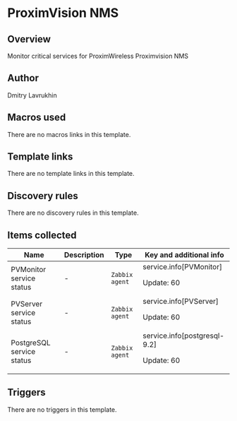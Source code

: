 # ProximVision NMS

## Overview

Monitor critical services for ProximWireless Proximvision NMS



## Author

Dmitry Lavrukhin

## Macros used

There are no macros links in this template.

## Template links

There are no template links in this template.

## Discovery rules

There are no discovery rules in this template.

## Items collected

|Name|Description|Type|Key and additional info|
|----|-----------|----|----|
|PVMonitor service status|<p>-</p>|`Zabbix agent`|service.info[PVMonitor]<p>Update: 60</p>|
|PVServer service status|<p>-</p>|`Zabbix agent`|service.info[PVServer]<p>Update: 60</p>|
|PostgreSQL service status|<p>-</p>|`Zabbix agent`|service.info[postgresql-9.2]<p>Update: 60</p>|
## Triggers

There are no triggers in this template.

